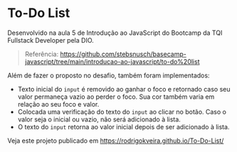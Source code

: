 # To-Do List

Desenvolvido na aula 5 de Introdução ao JavaScript do Bootcamp da TQI Fullstack Developer pela DIO.

>Referência: https://github.com/stebsnusch/basecamp-javascript/tree/main/introducao-ao-javascript/to-do%20list

Além de fazer o proposto no desafio, também foram implementados:
* Texto inicial do `input` é removido ao ganhar o foco e retornado caso seu valor permaneça vazio ao perder o foco. Sua cor também varia em relação ao seu foco e valor.
* Colocada uma verificação do texto do `input` ao clicar no botão. Caso o valor seja o inicial ou vazio, não será adicionado à lista.
* O texto do `input` retorna ao valor inicial depois de ser adicionado à lista.

Veja este projeto publicado em https://rodrigokveira.github.io/To-Do-List/
